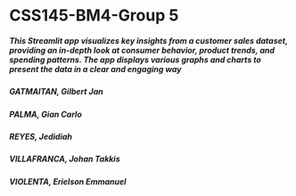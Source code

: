 # CSS145-BM4-Group 5

##### This Streamlit app visualizes key insights from a customer sales dataset, providing an in-depth look at consumer behavior, product trends, and spending patterns. The app displays various graphs and charts to present the data in a clear and engaging way

##### GATMAITAN, Gilbert Jan
##### PALMA, Gian Carlo
##### REYES, Jedidiah
##### VILLAFRANCA, Johan Takkis
##### VIOLENTA, Erielson Emmanuel